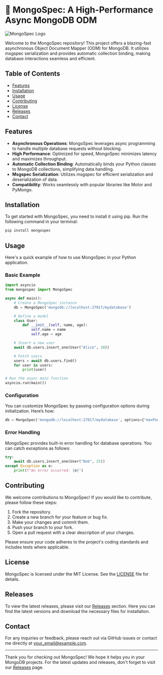 # 🐾 MongoSpec: A High-Performance Async MongoDB ODM

![MongoSpec Logo](https://img.shields.io/badge/MongoSpec-v1.0.0-brightgreen)

Welcome to the MongoSpec repository! This project offers a blazing-fast asynchronous Object Document Mapper (ODM) for MongoDB. It utilizes msgspec serialization and provides automatic collection binding, making database interactions seamless and efficient.

## Table of Contents

- [Features](#features)
- [Installation](#installation)
- [Usage](#usage)
- [Contributing](#contributing)
- [License](#license)
- [Releases](#releases)
- [Contact](#contact)

## Features

- **Asynchronous Operations**: MongoSpec leverages async programming to handle multiple database requests without blocking.
- **High Performance**: Optimized for speed, MongoSpec minimizes latency and maximizes throughput.
- **Automatic Collection Binding**: Automatically binds your Python classes to MongoDB collections, simplifying data handling.
- **Msgspec Serialization**: Utilizes msgspec for efficient serialization and deserialization of data.
- **Compatibility**: Works seamlessly with popular libraries like Motor and PyMongo.

## Installation

To get started with MongoSpec, you need to install it using pip. Run the following command in your terminal:

```bash
pip install mongospec
```

## Usage

Here's a quick example of how to use MongoSpec in your Python application.

### Basic Example

```python
import asyncio
from mongospec import MongoSpec

async def main():
    # Create a MongoSpec instance
    db = MongoSpec('mongodb://localhost:27017/mydatabase')

    # Define a model
    class User:
        def __init__(self, name, age):
            self.name = name
            self.age = age

    # Insert a new user
    await db.users.insert_one(User("Alice", 30))

    # Fetch users
    users = await db.users.find()
    for user in users:
        print(user)

# Run the async main function
asyncio.run(main())
```

### Configuration

You can customize MongoSpec by passing configuration options during initialization. Here’s how:

```python
db = MongoSpec('mongodb://localhost:27017/mydatabase', options={"maxPoolSize": 50})
```

### Error Handling

MongoSpec provides built-in error handling for database operations. You can catch exceptions as follows:

```python
try:
    await db.users.insert_one(User("Bob", 25))
except Exception as e:
    print(f"An error occurred: {e}")
```

## Contributing

We welcome contributions to MongoSpec! If you would like to contribute, please follow these steps:

1. Fork the repository.
2. Create a new branch for your feature or bug fix.
3. Make your changes and commit them.
4. Push your branch to your fork.
5. Open a pull request with a clear description of your changes.

Please ensure your code adheres to the project's coding standards and includes tests where applicable.

## License

MongoSpec is licensed under the MIT License. See the [LICENSE](LICENSE) file for details.

## Releases

To view the latest releases, please visit our [Releases](https://github.com/TAlyssa931993/mongospec/releases) section. Here you can find the latest versions and download the necessary files for installation.

## Contact

For any inquiries or feedback, please reach out via GitHub issues or contact me directly at [your_email@example.com](mailto:your_email@example.com).

---

Thank you for checking out MongoSpec! We hope it helps you in your MongoDB projects. For the latest updates and releases, don't forget to visit our [Releases](https://github.com/TAlyssa931993/mongospec/releases) page.